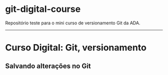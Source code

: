 # git-digital-course
Repositório teste para o mini curso de versionamento Git da ADA.
______________________________

# Curso Digital: Git, versionamento

## Salvando alterações no Git